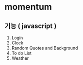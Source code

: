 # momentum 
## 기능 ( javascript )
1. Login
2. Clock
3. Random Quotes and Background
4. To do List
5. Weather
